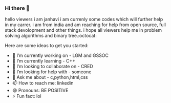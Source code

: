 ### Hi there 👋
hello viewers i am janhavi i am currenly some codes which will further help in my
carrer. i am from india and am reaching for help from open source, full stack devolopment
and other things. i hope all viewers help me in problem solving algorithms and binary
tree.:octocat:

Here are some ideas to get you started:

- 🔭 I’m currently working on - LGM and GSSOC
- 🌱 I’m currently learning - C++
- 👯 I’m looking to collaborate on - CRED
- 🤔 I’m looking for help with - someone
- 💬 Ask me about - c,python,html,css
- 📫 How to reach me: linkedin 
- 😄 Pronouns: BE POSITIVE
- ⚡ Fun fact: lol

